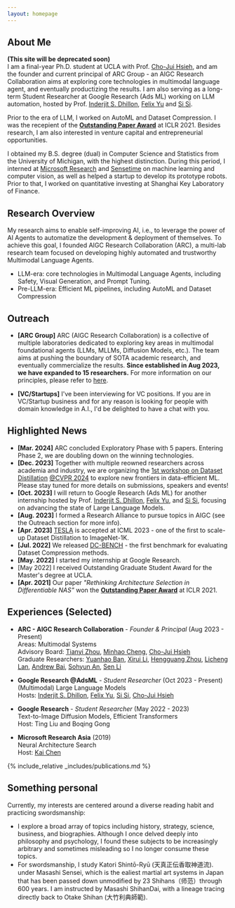 ```yaml
---
layout: homepage
---
```


## About Me
**(This site will be deprecated soon)**<br/>
I am a final-year Ph.D. student at UCLA with Prof. [Cho-Jui Hsieh](http://web.cs.ucla.edu/~chohsieh/), and am the founder and current principal of ARC Group - an AIGC Research Collaboration aims at exploring core technologies in multimodal language agent, and eventually productizing the results.
I am also serving as a long-term Student Researcher at Google Research (Ads ML) working on LLM automation, hosted by Prof. [Inderjit S. Dhillon](https://scholar.google.com/citations?user=xBv5ZfkAAAAJ&hl=en), [Felix Yu](https://scholar.google.com/citations?user=lYvF6cUAAAAJ&hl=en) and [Si Si](https://scholar.google.com/citations?user=eAJfUeIAAAAJ&hl=en).

Prior to the era of LLM, I worked on AutoML and Dataset Compression.
I was the recepient of the **[Outstanding Paper Award](https://iclr-conf.medium.com/announcing-iclr-2021-outstanding-paper-awards-9ae0514734ab)** at ICLR 2021.
Besides research, I am also interested in venture capital and entrepreneurial opportunities.

I obtained my B.S. degree (dual) in Computer Science and Statistics from the University of Michigan, with the highest distinction.
During this period, I interned at [Microsoft Research](https://www.microsoft.com/en-us/research/lab/microsoft-research-asia/) and [Sensetime](https://www.sensetime.com/en) on machine learning and computer vision, as well as helped a startup to develop its prototype robots.
Prior to that, I worked on quantitative investing at Shanghai Key Laboratory of Finance.


## Research Overview
My research aims to enable self-improving AI, i.e., to leverage the power of AI Agents to automatize the development & deployment of themselves. To achieve this goal, I founded AIGC Research Collaboration (ARC), a multi-lab research team focused on developing highly automated and trustworthy Multimodal Language Agents.
- LLM-era: core technologies in Multimodal Language Agents, including Safety, Visual Generation, and Prompt Tuning.
- Pre-LLM-era: Efficient ML pipelines, including AutoML and Dataset Compression



## Outreach
- **[ARC Group]** ARC (AIGC Research Collaboration) is a collective of multiple laboratories dedicated to exploring key areas in multimodal foundational agents (LLMs, MLLMs, Diffusion Models, etc.). The team aims at pushing the boundary of SOTA academic research, and eventually commercialize the results. **Since established in Aug 2023, we have expanded to 15 researchers.** For more information on our principles, please refer to [here](https://docs.google.com/presentation/d/1PtRwK6KuqNhExz_ouiu1UDva5Fw6R7PuvrxsVCzSA9U/edit?usp=sharing).

- **[VC/Startups]** I've been interviewing for VC positions. If you are in VC/Startup business and for any reason is looking for people with domain knowledge in A.I., I'd be delighted to have a chat with you.


## Highlighted News
- **[Mar. 2024]** ARC concluded Exploratory Phase with 5 papers. Entering Phase 2, we are doubling down on the winning technologies.
- **[Dec. 2023]** Together with multiple reowned researchers across academia and industry, we are organizing the [1st workshop on Dataset Distillation]() [@CVPR 2024](https://cvpr.thecvf.com/) to explore new frontiers in data-efficient ML. Please stay tuned for more details on submissions, speakers and events!
- **[Oct. 2023]** I will return to Google Research (Ads ML) for another internship hosted by Prof. [Inderjit S. Dhillon](https://scholar.google.com/citations?user=xBv5ZfkAAAAJ&hl=en), [Felix Yu](https://scholar.google.com/citations?user=lYvF6cUAAAAJ&hl=en), and [Si Si](https://scholar.google.com/citations?user=eAJfUeIAAAAJ&hl=en), focusing on advancing the state of Large Language Models.
- **[Aug. 2023]** I formed a Research Alliance to pursue topics in AIGC (see the Outreach section for more info).
- **[Apr. 2023]** [TESLA](https://arxiv.org/abs/2211.10586) is accepted at ICML 2023 - one of the first to scale-up Dataset Distillation to ImageNet-1K.
- **[Jul. 2022]** We released [DC-BENCH](https://justincui03.github.io/dcbench/) - the first benchmark for evaluating Dataset Compression methods.
- **[May. 2022]** I started my internship at Google Research.
- [May 2022] I received Outstanding Graduate Student Award for the Master's degree at UCLA.
- **[Apr. 2021]** Our paper *"Rethinking Architecture Selection in Differentiable NAS"* won the **[Outstanding Paper Award](https://iclr-conf.medium.com/announcing-iclr-2021-outstanding-paper-awards-9ae0514734ab)** at ICLR 2021.


## Experiences (Selected)

- **ARC - AIGC Research Collaboration** - *Founder & Principal* (Aug 2023 - Present)<br/>
Areas: Multimodal Systems<br/>
Advisory Board: [Tianyi Zhou](https://tianyizhou.github.io/), [Minhao Cheng](https://cmhcbb.github.io/), [Cho-Jui Hsieh](http://web.cs.ucla.edu/~chohsieh/)<br/>
Graduate Researchers: [Yuanhao Ban](), [Xirui Li](), [Hengguang Zhou](), [Licheng Lan](), [Andrew Bai](), [Sohyun An](), [Sen Li]()

- **Google Research @AdsML** - *Student Researcher* (Oct 2023 - Present)<br/>
(Multimodal) Large Language Models<br/>
Hosts: [Inderjit S. Dhillon](https://scholar.google.com/citations?user=xBv5ZfkAAAAJ&hl=en), [Felix Yu](https://scholar.google.com/citations?user=lYvF6cUAAAAJ&hl=en), [Si Si](https://scholar.google.com/citations?user=eAJfUeIAAAAJ&hl=en), [Cho-Jui Hsieh](http://web.cs.ucla.edu/~chohsieh/)

- **Google Research** - *Student Researcher* (May 2022 - 2023)<br/>
Text-to-Image Diffusion Models, Efficient Transformers<br/>
Host: Ting Liu and Boqing Gong

- **Microsoft Research Asia** (2019)<br/>
Neural Architecture Search<br/>
Host: [Kai Chen](https://scholar.google.com/citations?hl=en&user=kPDp3cUAAAAJ&view_op=list_works&sortby=pubdate)
  

{% include_relative _includes/publications.md %}

<!-- {% include_relative _includes/services.md %} -->


## Something personal
Currently, my interests are centered around a diverse reading habit and practicing swordsmanship:
- I explore a broad array of topics including history, strategy, science, business, and biographies. Although I once delved deeply into philosophy and psychology, I found these subjects to be increasingly arbitrary and sometimes misleading so I no longer consume these topics.
- For swordsmanship, I study Katori Shintō-Ryū (天真正伝香取神道流). under Masashi Sensei, which is the ealiest martial art systems in Japan that has been passed down unmodified by 23 Shihans（师范）through 600 years. I am instructed by Masashi ShihanDai, with a lineage tracing directly back to Otake Shihan (大竹利典師範).
